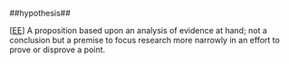 ##hypothesis##

\[[EE](SOURCES.md#EE)\]  A proposition based upon an analysis of evidence at hand; not a conclusion but a premise to focus research more narrowly in an effort to prove or disprove a point.
